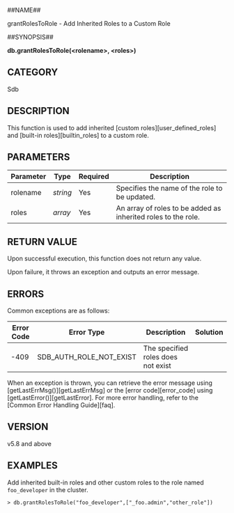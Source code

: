 ##NAME##

grantRolesToRole - Add Inherited Roles to a Custom Role

##SYNOPSIS##

**db.grantRolesToRole(\<rolename\>, \<roles\>)**

## CATEGORY ##

Sdb

## DESCRIPTION ##

This function is used to add inherited [custom roles][user_defined_roles] and [built-in roles][builtin_roles] to a custom role.

## PARAMETERS ##

| Parameter | Type       | Required | Description                                                  |
|-----------|------------|----------|--------------------------------------------------------------|
| rolename  | _string_   | Yes      | Specifies the name of the role to be updated.               |
| roles     | _array_    | Yes      | An array of roles to be added as inherited roles to the role.|

## RETURN VALUE ##

Upon successful execution, this function does not return any value.

Upon failure, it throws an exception and outputs an error message.

## ERRORS ##

Common exceptions are as follows:

| Error Code | Error Type | Description | Solution |
| ------ | ------ | --- | ------ |
| -409 | SDB_AUTH_ROLE_NOT_EXIST | The specified roles does not exist | |

When an exception is thrown, you can retrieve the error message using [getLastErrMsg()][getLastErrMsg] or the [error code][error_code] using [getLastError()][getLastError]. For more error handling, refer to the [Common Error Handling Guide][faq].

## VERSION ##

v5.8 and above

## EXAMPLES ##

Add inherited built-in roles and other custom roles to the role named `foo_developer` in the cluster.

```lang-javascript
> db.grantRolesToRole("foo_developer",["_foo.admin","other_role"])
```

[^_^]:
    All references and links used in this document
[getLastErrMsg]: manual/Manual/Sequoiadb_Command/Global/getLastErrMsg.md
[getLastError]: manual/Manual/Sequoiadb_Command/Global/getLastError.md
[faq]: manual/FAQ/faq_sdb.md
[error_code]: manual/Manual/Sequoiadb_error_code.md
[builtin_roles]: manual/Distributed_Engine/Maintainance/Security/Role_Based_Access_Control/builtin_roles.md
[user_defined_roles]: manual/Distributed_Engine/Maintainance/Security/Role_Based_Access_Control/user_defined_roles.md